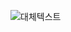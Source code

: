 ![대체텍스트](https://drive.google.com/file/d/1VO--qXvex_SWhQC6Ns92Hez5RrbuoOCv/view?usp=sharing "이미지제목")
